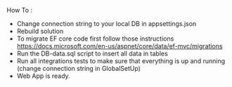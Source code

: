
How To :

-  Change connection string to your local DB in appsettings.json
-  Rebuild solution
-  To migrate EF core code first follow those instructions https://docs.microsoft.com/en-us/aspnet/core/data/ef-mvc/migrations
-  Run the DB-data.sql script to insert all data in tables
-  Run all integrations tests to make sure that everything is up and running (change connection string in GlobalSetUp)
-  Web App is ready.

